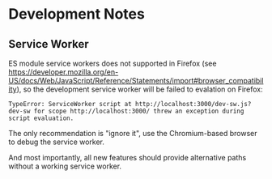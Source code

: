 # Development Notes

## Service Worker
ES module service workers does not supported in Firefox (see https://developer.mozilla.org/en-US/docs/Web/JavaScript/Reference/Statements/import#browser_compatibility), so the development service worker will be failed to evalation on Firefox:

````
TypeError: ServiceWorker script at http://localhost:3000/dev-sw.js?dev-sw for scope http://localhost:3000/ threw an exception during script evaluation.
````

The only recommendation is "ignore it", use the Chromium-based browser to debug the service worker.

And most importantly, all new features should provide alternative paths without a working service worker.
